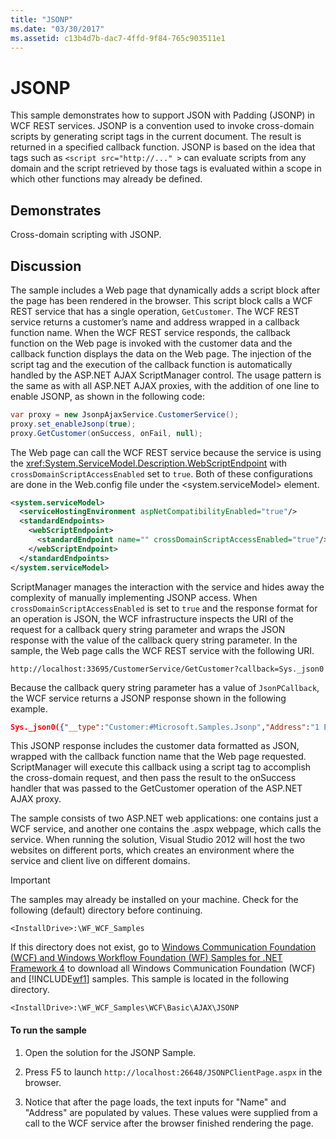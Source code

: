 ```yaml
---
title: "JSONP"
ms.date: "03/30/2017"
ms.assetid: c13b4d7b-dac7-4ffd-9f84-765c903511e1
---
```

# JSONP
This sample demonstrates how to support JSON with Padding (JSONP) in WCF REST services. JSONP is a convention used to invoke cross-domain scripts by generating script tags in the current document. The result is returned in a specified callback function. JSONP is based on the idea that tags such as `<script src="http://..." >` can evaluate scripts from any domain and the script retrieved by those tags is evaluated within a scope in which other functions may already be defined.

## Demonstrates
 Cross-domain scripting with JSONP.

## Discussion
 The sample includes a Web page that dynamically adds a script block after the page has been rendered in the browser. This script block calls a WCF REST service that has a single operation, `GetCustomer`. The WCF REST service returns a customer’s name and address wrapped in a callback function name. When the WCF REST service responds, the callback function on the Web page is invoked with the customer data and the callback function displays the data on the Web page. The injection of the script tag and the execution of the callback function is automatically handled by the ASP.NET AJAX ScriptManager control. The usage pattern is the same as with all ASP.NET AJAX proxies, with the addition of one line to enable JSONP, as shown in the following code:

```csharp
var proxy = new JsonpAjaxService.CustomerService();
proxy.set_enableJsonp(true);
proxy.GetCustomer(onSuccess, onFail, null);
```

 The Web page can call the WCF REST service because the service is using the <xref:System.ServiceModel.Description.WebScriptEndpoint> with `crossDomainScriptAccessEnabled` set to `true`. Both of these configurations are done in the Web.config file under the \<system.serviceModel> element.

```xml
<system.serviceModel>
  <serviceHostingEnvironment aspNetCompatibilityEnabled="true"/>
  <standardEndpoints>
    <webScriptEndpoint>
      <standardEndpoint name="" crossDomainScriptAccessEnabled="true"/>
    </webScriptEndpoint>
  </standardEndpoints>
</system.serviceModel>
```

 ScriptManager manages the interaction with the service and hides away the complexity of manually implementing JSONP access. When `crossDomainScriptAccessEnabled` is set to `true` and the response format for an operation is JSON, the WCF infrastructure inspects the URI of the request for a callback query string parameter and wraps the JSON response with the value of the callback query string parameter. In the sample, the Web page calls the WCF REST service with the following URI.

```http
http://localhost:33695/CustomerService/GetCustomer?callback=Sys._json0
```

 Because the callback query string parameter has a value of `JsonPCallback`, the WCF service returns a JSONP response shown in the following example.

```json
Sys._json0({"__type":"Customer:#Microsoft.Samples.Jsonp","Address":"1 Example Way","Name":"Bob"});
```

 This JSONP response includes the customer data formatted as JSON, wrapped with the callback function name that the Web page requested. ScriptManager will execute this callback using a script tag to accomplish the cross-domain request, and then pass the result to the onSuccess handler that was passed to the GetCustomer operation of the ASP.NET AJAX proxy.

 The sample consists of two ASP.NET web applications: one contains just a WCF service, and another one contains the .aspx webpage, which calls the service. When running the solution, Visual Studio 2012 will host the two websites on different ports, which creates an environment where the service and client live on different domains.

> [!IMPORTANT]
> The samples may already be installed on your machine. Check for the following (default) directory before continuing.  
>   
> `<InstallDrive>:\WF_WCF_Samples`  
>   
> If this directory does not exist, go to [Windows Communication Foundation (WCF) and Windows Workflow Foundation (WF) Samples for .NET Framework 4](https://go.microsoft.com/fwlink/?LinkId=150780) to download all Windows Communication Foundation (WCF) and [!INCLUDE[wf1](../../../../includes/wf1-md.md)] samples. This sample is located in the following directory.  
>   
> `<InstallDrive>:\WF_WCF_Samples\WCF\Basic\AJAX\JSONP`  
  
#### To run the sample  
  
1. Open the solution for the JSONP Sample.  
  
2. Press F5 to launch `http://localhost:26648/JSONPClientPage.aspx` in the browser.  
  
3. Notice that after the page loads, the text inputs for "Name" and "Address" are populated by values.  These values were supplied from a call to the WCF service after the browser finished rendering the page.
